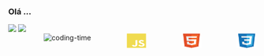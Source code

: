 ### Olá ...

<div >
  <img height="180em" src="https://github-readme-stats.vercel.app/api?username=giihalvez&show_icons=true&theme=midnight-purple&include_all_commits=true&count_private=true"/>
  <img height="180em" src="https://github-readme-stats.vercel.app/api/top-langs/?username=giihalvez&layout=compact&langs_count=16&theme=midnight-purple"/>
</div>

<div style="display: flex; justify-content: space-between;"> <br>
  <img align="left"height="150" alt="coding-time" src="code.gif">
  <img align="center" height="30" width="40" alt="js-icon"  src="https://raw.githubusercontent.com/devicons/devicon/master/icons/javascript/javascript-plain.svg">
  <img align="center" height="30" width="40" alt="html-icon" src="https://raw.githubusercontent.com/devicons/devicon/master/icons/html5/html5-original.svg">
  <img align="center" height="30" width="40" alt="css-icon" 
src="https://raw.githubusercontent.com/devicons/devicon/master/icons/css3/css3-original.svg"     
<img  align="center" height="30" width="40" alt="java-icon" 
  src="https://raw.githubusercontent.com/devicons/devicon/master/icons/java/java-original.svg" />
          

          
                                                                              

</div>
